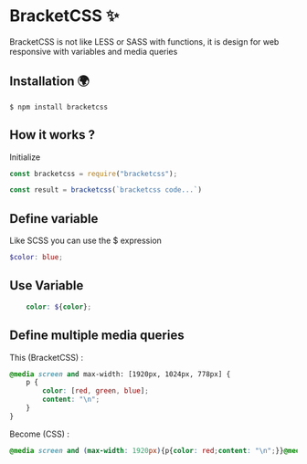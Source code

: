 # BracketCSS :sparkles:
 
BracketCSS is not like LESS or SASS with functions, it is design for web responsive with variables and media queries

## Installation 🌍
    $ npm install bracketcss
    
## How it works ?

Initialize

```javascript
const bracketcss = require("bracketcss");

const result = bracketcss(`bracketcss code...`)
```

## Define variable

Like SCSS you can use the $ expression

```scss
$color: blue;
```

## Use Variable

```scss
    color: ${color};
```

## Define multiple media queries

This (BracketCSS) :

```scss
@media screen and max-width: [1920px, 1024px, 778px] {
    p {
        color: [red, green, blue];
        content: "\n";
    }
}
```

Become (CSS) :
```css
@media screen and (max-width: 1920px){p{color: red;content: "\n";}}@media screen and (max-width: 1024px){p{color: green;content: "\n";}}@media screen and (max-width: 778px){p{color: blue;content: "\n";}}
```